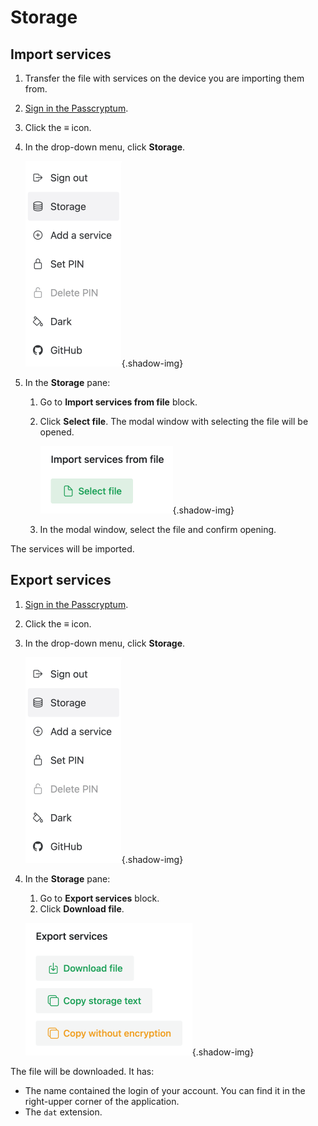 # Storage

## Import services

1. Transfer the file with services on the device you are importing them from.
1. [Sign in the Passcryptum](general.md#sign-in-passcryptum).
1. Click the <b>≡</b> icon.
1. In the drop-down menu, click <b>Storage</b>.

   ![The application menu. The Storage item](../images/storage/storage-menu-item.png 'The application menu. The Storage item'){.shadow-img}

1. In the <b>Storage</b> pane:

   1. Go to <b>Import services from file</b> block.
   1. Click <b>Select file</b>. The modal window with selecting the file will be opened.

      ![The Storage pane. The Import services from file block](../images/storage/import-from-file.png 'The Storage pane. The Import services from file block'){.shadow-img}

   1. In the modal window, select the file and confirm opening.

The services will be imported.

## Export services

1. [Sign in the Passcryptum](general.md#sign-in-passcryptum).
1. Click the <b>≡</b> icon.
1. In the drop-down menu, click <b>Storage</b>.

   ![The application menu. The Storage item](../images/storage/storage-menu-item.png 'The application menu. The Storage item'){.shadow-img}

1. In the <b>Storage</b> pane:

   1. Go to <b>Export services</b> block.
   1. Click <b>Download file</b>.

   ![The Storage pane. The Export services block](../images/storage/export-download.png 'The Storage pane. The Export services block'){.shadow-img}

The file will be downloaded. It has:

- The name contained the login of your account. You can find it in the right-upper corner of the application.
- The `dat` extension.
